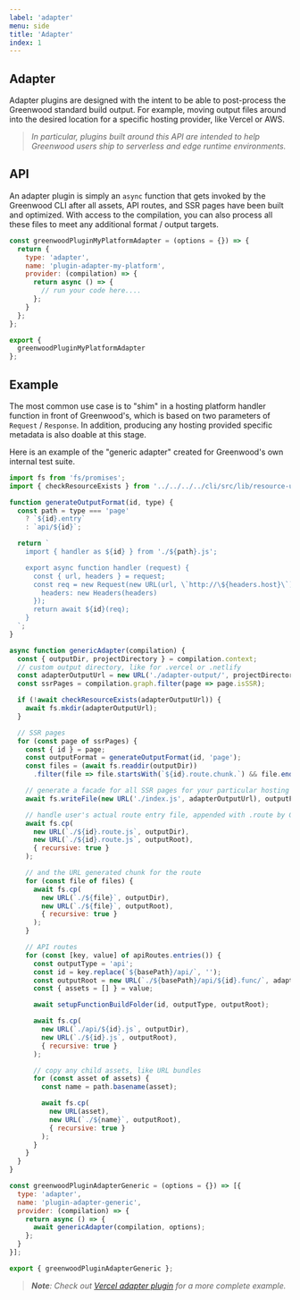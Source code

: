 ```yaml
---
label: 'adapter'
menu: side
title: 'Adapter'
index: 1
---
```


## Adapter

Adapter plugins are designed with the intent to be able to post-process the Greenwood standard build output.  For example, moving output files around into the desired location for a specific hosting provider, like Vercel or AWS.

> _In particular, plugins built around this API are intended to help Greenwood users ship to serverless and edge runtime environments._

## API

An adapter plugin is simply an `async` function that gets invoked by the Greenwood CLI after all assets, API routes, and SSR pages have been built and optimized.  With access to the compilation, you can also process all these files to meet any additional format / output targets.

<!-- eslint-disable no-unused-vars -->
```js
const greenwoodPluginMyPlatformAdapter = (options = {}) => {
  return {
    type: 'adapter',
    name: 'plugin-adapter-my-platform',
    provider: (compilation) => {
      return async () => {
        // run your code here....
      };
    }
  };
};

export {
  greenwoodPluginMyPlatformAdapter
};
```

## Example

The most common use case is to "shim" in a hosting platform handler function in front of Greenwood's, which is based on two parameters of `Request` / `Response`.  In addition, producing any hosting provided specific metadata is also doable at this stage.

Here is an example of the "generic adapter" created for Greenwood's own internal test suite.

```js
import fs from 'fs/promises';
import { checkResourceExists } from '../../../../cli/src/lib/resource-utils.js';

function generateOutputFormat(id, type) {
  const path = type === 'page'
    ? `${id}.entry`
    : `api/${id}`;

  return `
    import { handler as ${id} } from './${path}.js';

    export async function handler (request) {
      const { url, headers } = request;
      const req = new Request(new URL(url, \`http://\${headers.host}\`), {
        headers: new Headers(headers)
      });
      return await ${id}(req);
    }
  `;
}

async function genericAdapter(compilation) {
  const { outputDir, projectDirectory } = compilation.context;
  // custom output directory, like for .vercel or .netlify
  const adapterOutputUrl = new URL('./adapter-output/', projectDirectory);
  const ssrPages = compilation.graph.filter(page => page.isSSR);

  if (!await checkResourceExists(adapterOutputUrl)) {
    await fs.mkdir(adapterOutputUrl);
  }

  // SSR pages
  for (const page of ssrPages) {
    const { id } = page;
    const outputFormat = generateOutputFormat(id, 'page');
    const files = (await fs.readdir(outputDir))
      .filter(file => file.startsWith(`${id}.route.chunk.`) && file.endsWith('.js'));

    // generate a facade for all SSR pages for your particular hosting provider
    await fs.writeFile(new URL('./index.js', adapterOutputUrl), outputFormat);

    // handle user's actual route entry file, appended with .route by Greenwood
    await fs.cp(
      new URL(`./${id}.route.js`, outputDir),
      new URL(`./${id}.route.js`, outputRoot),
      { recursive: true }
    );

    // and the URL generated chunk for the route
    for (const file of files) {
      await fs.cp(
        new URL(`./${file}`, outputDir),
        new URL(`./${file}`, outputRoot),
        { recursive: true }
      );
    }

    // API routes
    for (const [key, value] of apiRoutes.entries()) {
      const outputType = 'api';
      const id = key.replace(`${basePath}/api/`, '');
      const outputRoot = new URL(`./${basePath}/api/${id}.func/`, adapterOutputUrl);
      const { assets = [] } = value;

      await setupFunctionBuildFolder(id, outputType, outputRoot);

      await fs.cp(
        new URL(`./api/${id}.js`, outputDir),
        new URL(`./${id}.js`, outputRoot),
        { recursive: true }
      );

      // copy any child assets, like URL bundles
      for (const asset of assets) {
        const name = path.basename(asset);

        await fs.cp(
          new URL(asset),
          new URL(`./${name}`, outputRoot),
          { recursive: true }
        );
      }
    }
  }
}

const greenwoodPluginAdapterGeneric = (options = {}) => [{
  type: 'adapter',
  name: 'plugin-adapter-generic',
  provider: (compilation) => {
    return async () => {
      await genericAdapter(compilation, options);
    };
  }
}];

export { greenwoodPluginAdapterGeneric };
```

> _**Note**: Check out [Vercel adapter plugin](https://github.com/ProjectEvergreen/greenwood/tree/master/packages/plugin-adapter-vercel) for a more complete example._